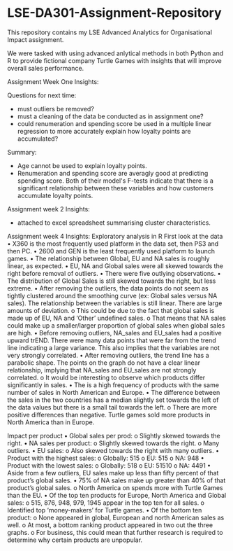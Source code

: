 # LSE-DA301-Assignment-Repository
This repository contains my LSE Advanced Analytics for Organisational Impact assignment. 

We were tasked with using advanced anlytical methods in both Python and R to provide fictional company Turtle Games with insights that will improve overall sales performance. 


Assignment Week One Insights: 

Questions for next time:
- must outliers be removed? 
- must a cleaning of the data be conducted as in assignment one? 
- could renumeration and spending score be used in a multiple linear regression to more accurately explain how loyalty points are accumulated? 
       
Summary: 
- Age cannot be used to explain loyalty points. 
- Renumeration and spending score are averagly good at predicting spending score. Both of their model's F-tests indicate that there is a significant relationship between these variables and how customers accumulate loyalty points. 

Assignment week 2 Insights: 
- attached to excel spreadsheet summarising cluster characteristics. 

Assignment week 4 Insights:
 Exploratory analysis in R
First look at the data
•	X360 is the most frequently used platform in the data set, then PS3 and then PC. 
•	2600 and GEN is the least frequently used platform to launch games. 
•	The relationship between Global, EU and NA sales is roughly linear, as expected. 
•	EU, NA and Global sales were all skewed towards the right before removal of outliers. 
•	There were five outlying observations. 
•	The distribution of Global Sales is still skewed towards the right, but less extreme. 
•	After removing the outliers, the data points do not seem as tightly clustered around the smoothing curve (ex: Global sales versus NA sales). The relationship between the variables is still linear. There are large amounts of deviation. 
o	This could be due to the fact that global sales is made up of EU, NA and ‘Other’ undefined sales.
o	That means that NA sales could make up a smaller/larger proportion of global sales when global sales are high. 
•	Before removing outliers, NA_sales and EU_sales had a positive upward trEND. There were many data points that were far from the trend line indicating a large variance. This also implies that the variables are not very strongly correlated. 
•	After removing outliers, the trend line has a parabolic shape. The points on the graph do not have a clear linear relationship, implying that NA_sales and EU_sales are not strongly correlated. 
o	It would be interesting to observe which products differ significantly in sales. 
•	The is a high frequency of products with the same number of sales in North American and Europe. 
•	The difference between the sales in the two countries has a median slightly set towards the left of the data values but there is a small tail towards the left. 
o	There are more positive differences than negative. Turtle games sold more products in North America than in Europe. 

Impact per product
•	Global sales per prod:
o	Slightly skewed towards the right.
•	NA sales per product:
o	Slightly skewed towards the right. 
o	Many outliers. 
•	EU sales:
o	Also skewed towards the right with many outliers. 
•	Product with the highest sales:
o	Globally: 515
o	EU: 515
o	NA: 948
•	Product with the lowest sales:
o	Globally: 518
o	EU: 51510
o	NA: 4491
•	Aside from a few outliers, EU sales make up less than fifty percent of that product’s global sales. 
•	75% of NA sales make up greater than 40% of that product’s global sales. 
o	North America on spends more with Turtle Games than the EU. 
•	Of the top ten products for Europe, North America and Global sales:
o	515, 876, 948, 979, 1945 appear in the top ten for all sales. 
o	Identified top ‘money-makers’ for Turtle games. 
•	Of the bottom ten product:
o	None appeared in global, European and north American sales as well. 
o	At most, a bottom ranking product appeared in two out the three graphs.
o	For business, this could mean that further research is required to determine why certain products are unpopular. 
